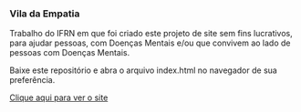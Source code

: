 ### Vila da Empatia

Trabalho do IFRN em que foi criado este projeto de site sem fins lucrativos, para ajudar pessoas, com Doenças Mentais e/ou que convivem ao lado de pessoas com Doenças Mentais.

Baixe este repositório e abra o arquivo index.html no navegador de sua preferência.
 
[Clique aqui para ver o site](https://mateusesm.github.io/vila-da-empatia/)
